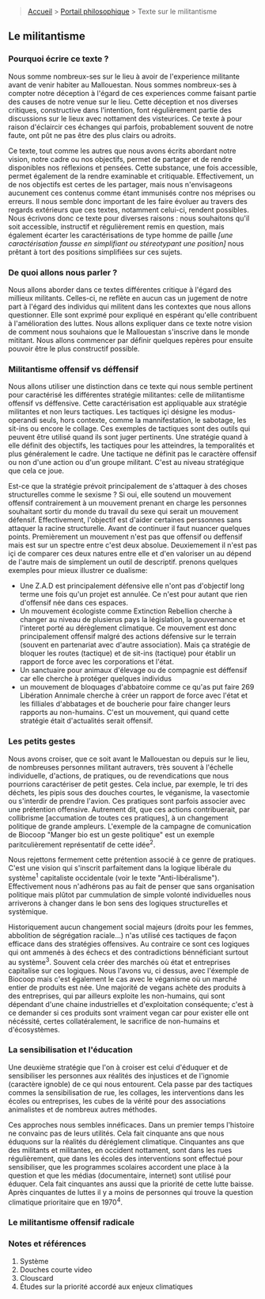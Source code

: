> [Accueil](../../) > [Portail philosophique](../) > Texte sur le militantisme

## Le militantisme

### Pourquoi écrire ce texte ?

Nous somme nombreux-ses sur le lieu à avoir de l'experience militante avant de venir habiter au Mallouestan. Nous sommes nombreux-ses à compter notre déception à l'égard de ces experiences comme faisant partie des causes de notre venue sur le lieu. Cette déception et nos diverses critiques, constructive dans l'intention, font régulièrement partie des discussions sur le lieux avec nottament des visteurices. Ce texte à pour raison d'éclaircir ces échanges qui parfois, probablement souvent de notre faute, ont pût ne pas être des plus clairs ou adroits. 

Ce texte, tout comme les autres que nous avons écrits abordant notre vision, notre cadre ou nos objectifs, permet de partager et de rendre disponibles nos réflexions et pensées. Cette substance, une fois accessible, permet également de la rendre examinable et critiquable. Effectivement, un de nos objectifs est certes de les partager, mais nous n'envisageons aucunement ces contenus comme étant immunisés contre nos méprises ou erreurs. Il nous semble donc important de les faire évoluer au travers des regards extérieurs que ces textes, notamment celui-ci, rendent possibles. Nous écrivons donc ce texte pour diverses raisons : nous souhaitons qu'il soit accessible, instructif et régulièrement remis en question, mais également écarter les caractérisations de type homme de paille *[une caractérisation fausse en simplifiant ou stéreotypant une position]* nous prêtant à tort des positions simplifiées sur ces sujets.

### De quoi allons nous parler ?
Nous allons aborder dans ce textes différentes critique à l'égard des millieux militants. Celles-ci, ne reflète en aucun cas un jugement de notre part à l'égard des individus qui militent dans les contextes que nous allons questionner. Elle sont exprimé pour expliqué en espérant qu'elle contribuent à l'amélioration des luttes. Nous allons expliquer dans ce texte notre vision de comment nous souhaions que le Mallouestan s'inscrive dans le monde mititant. Nous allons commencer par définir quelques repères pour ensuite pouvoir être le plus constructif possible.

### Militantisme offensif vs déffensif
Nous allons utiliser une distinction dans ce texte qui nous semble pertinent pour caractérisé les différentes stratégie militantes: celle de militantisme offensif vs déffensive. Cette caractérisation est appliquable aux stratégie militantes et non leurs tactiques. Les tactiques içi désigne les modus-operandi seuls, hors contexte, comme la mannifestation, le sabotage, les sit-ins ou encore le collage. Ces exemples de tactiques sont des outils qui peuvent être utilisé quand ils sont juger pertinents. Une stratégie quand à elle définit des objectifs, les tactiques pour les atteindres, la temporalités et plus généralement le cadre. Une tactique ne définit pas le caractère offensif ou non d'une action ou d'un groupe militant. C'est au niveau stratégique que cela ce joue. 

Est-ce que la stratégie prévoit principalement de s'attaquer à des choses structurelles comme le sexisme ? Si oui, elle soutend un mouvement offensif contrairement à un mouvement prenant en charge les personnes souhaitant sortir du monde du travail du sexe qui serait un mouvement défensif. Effectivement, l'objectif est d'aider certaines perssonnes sans attaquer la racine structurelle. Avant de continuer il faut nuancer quelques points. Premièrement un mouvement n'est pas que offensif ou deffensif mais est sur un spectre entre c'est deux absolue. Deuxiemement il n'est pas içi de comparer ces deux natures entre elle et d'en valoriser un au dépend de l'autre mais de simplement un outil de descriptif. prenons quelques exemples pour mieux illustrer ce dualisme:

- Une Z.A.D est principalement défensive elle n'ont pas d'objectif long terme une fois qu'un projet est annulée. Ce n'est pour autant que rien d'offensif née dans ces espaces. 
- Un mouvement écologiste comme Extinction Rebellion cherche à changer au niveau de plusierus pays la législation, la gouvernance et l'interet porté au dérèglement climatique. Ce mouvement est donc principalement offensif malgré des actions défensive sur le terrain (souvent en partenariat avec d'autre association). Mais ça stratégie de bloquer les routes (tactique) et de sit-ins (tactique) pour établir un rapport de force avec les corporations et l'état.
- Un sanctuaire pour animaux d'élevage ou de compagnie est déffensif car elle cherche à protéger quelques individus 
- un mouvement de bloquages d'abbatoire comme ce qu'as put faire 269 Libération Annimale cherche à créer un rapport de force avec l'état et les filliales d'abbatages et de boucherie pour faire changer leurs rapports au non-humains. C'est un mouvement, qui quand cette stratégie était d'actualités serait offensif.

### Les petits gestes

Nous avons croiser, que ce soit avant le Mallouestan ou depuis sur le lieu, de nombreuses personnes militant autravers, très souvent à l'échelle individuelle, d'actions, de pratiques, ou de revendications que nous pourrions caractériser de petit gestes. Cela inclue, par exemple, le tri des déchets, les pipis sous des douches courtes, le véganisme, la vasectomie ou s'interdir de prendre l'avion. Ces pratiques sont parfois associer avec une prétention offensive. Autrement dit, que ces actions contribuerait, par collibrisme [accumation de toutes ces pratiques], à un changement politique de grande ampleurs. L'exemple de la campagne de comunication de Biocoop "Manger bio est un geste politique" est un exemple paritculièrement représentatif de cette idée<sup>2</sup>.

Nous rejettons fermement cette prétention associé à ce genre de pratiques. C'est une vision qui s'inscrit parfaitement dans la logique libérale du système<sup>1</sup> capitaliste occidentale (voir le texte "Anti-libéralisme"). Effectivement nous n'adhérons pas au fait de penser que sans organisation politique mais plûtot par cummulation de simple volonté individuelles nous arriverons à changer dans le bon sens des logiques structurelles et systèmique.

Historiquement aucun changement social majeurs (droits pour les femmes, abbolition de ségrégation raciale...) n'as utilisé ces tactiques de façon efficace dans des stratégies offensives. Au contraire ce sont ces logiques qui ont ammenés à des échecs et des contradictions bénnéficiant surtout au système<sup>3</sup>. Souvent cela créer des marchés où état et entreprises capitalise sur ces logiques. Nous l'avons vu, ci dessus, avec l'éxemple de Biocoop mais c'est également le cas avec le véganisme où un marché entier de produits est née. Une majorité de vegans achète des produits à des entreprises, qui par ailleurs exploite les non-humains, qui sont dépendant d'une chaine industrielles et d'exploitation conséquente; c'est à ce demander si ces produits sont vraiment vegan car pour exister elle ont nécéssité, certes collatéralement, le sacrifice de non-humains et d'écosystèmes.

### La sensibilisation et l'éducation
Une deuxième stratégie que l'on à croiser est celui d'éduquer et de sensibiliser les personnes aux réalités des injustices et de l'ignomie (caractère ignoble) de ce qui nous entourent. Cela passe par des tactiques commes la sensibilisation de rue, les collages, les interventions dans les écoles ou entreprises, les cubes de la vérité pour des associations animalistes et de nombreux autres méthodes. 

Ces approches nous sembles innéficaces. Dans un premier temps l'histoire ne convainc pas de leurs utilités. Cela fait cinquante ans que nous éduquons sur la réalités du déréglement climatique. Cinquantes ans que des militants et militantes, en occident nottament, sont dans les rues régulièrement, que dans les écoles des interventions sont effectué pour sensibiliser, que les programmes scolaires accordent une place à la question et que les médias (documentaire, internet) sont utilisé pour éduquer. Cela fait cinquantes ans aussi que la priorité de cette lutte baisse. Après cinquantes de luttes il y a moins de personnes qui trouve la question climatique prioritaire que en 1970<sup>4</sup>. 

### Le militantisme offensif radicale

### Notes et références

1. Système
2. Douches courte video
3. Clouscard
4. Études sur la priorité accordé aux enjeux climatiques